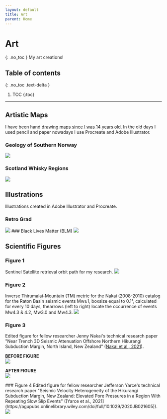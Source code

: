 ```yaml
---
layout: default
title: Art
parent: Home
---
```


# Art
{: .no_toc }
My art creations!

## Table of contents
{: .no_toc .text-delta }

1. TOC
{:toc}

---

## Artistic Maps
 I have been hand [drawing maps since I was 14 years old](https://elizabeth-ashley.github.io/code/docs/home/cartography/). In the old days I used pencil and paper nowadays I use Procreate and Adobe Illustrator.

 ### Geology of Southern Norway
 <img src="{{site.baseurl}}/img/ScotlandMap.jpg"/>

### Scotland Whisky Regions
<img src="{{site.baseurl}}/img/Geology of Southern Norway.jpg"/>

## Illustrations
Illustrations created in Adobe Illustrator and Procreate.

### Retro Grad
<img src="{{site.baseurl}}/img/coffee.jpg"/>
### Black Lives Matter (BLM)
<img src="{{site.baseurl}}/img/BLM.jpg"/>

## Scientific Figures

### Figure 1
Sentinel Satellite retrieval orbit path for my research.
<img src="{{site.baseurl}}/img/sentinel_sat.png"/>
<!-- Gutenberg Richter Distribution Plot
<img src="{{site.baseurl}}/img/GR_plot.jpg"/> -->
### Figure 2
Inverse Thirumalai-Mountain (TM)  metric for the Nakai (2008-2010) catalog for the Raton Basin seismic events Mw≥1, boxsize equal to 0.1°,
calculated for every 10 days, thearrows (left to right) locate the occurrence of events Mw4.3 & 4.2, Mw3.0 and Mw4.3.
<img src="{{site.baseurl}}/img/TM_metric.jpg"/>
### Figure 3
Edited figure for fellow researcher Jenny Nakai's technical research paper "Near Trench 3D Seismic Attenuation Offshore Northern Hikurangi Subduction Margin, North Island, New Zealand" ([Nakai et al., 2021](https://agupubs.onlinelibrary.wiley.com/doi/full/10.1029/2020JB020810)).

<p> <strong> BEFORE FIGURE </strong><br>
<img src="{{site.baseurl}}/img/jgrb54741-fig-0007-m-before.png"/>
</p>

<p><strong> AFTER FIGURE </strong><br>
<img src="{{site.baseurl}}/img/jgrb54741-fig-0007-m-after.png"/>
</p>
### Figure 4
Edited figure for fellow researcher Jefferson Yarce's technical research paper "Seismic Velocity Heterogeneity of the Hikurangi Subduction Margin, New Zealand: Elevated Pore Pressures in a Region With Repeating Slow Slip Events" ([Yarce et al., 2021](https://agupubs.onlinelibrary.wiley.com/doi/full/10.1029/2020JB021605)).
<img src="{{site.baseurl}}/img/Yarcefig.png"/>
